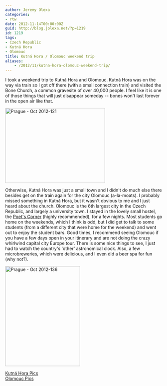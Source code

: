```yaml
---
author: Jeremy Olexa
categories:
- rtw
date: 2012-11-14T00:00:00Z
guid: http://blog.jolexa.net/?p=1219
id: 1219
tags:
- Czech Republic
- Kutná Hora
- Olomouc
title: Kutná Hora / Olomouc weekend trip
aliases:
    - /2012/11/kutna-hora-olomouc-weekend-trip/
---
```


I took a weekend trip to Kutná Hora and Olomouc. Kutná Hora was on the way via train so I got off there (with a small connection train) and visited the Bone Church, a common gravesite of over 40,000 people. I feel like it is one of those things that will just disappear someday -- bones won't last forever in the open air like that. 

[<img src="http://farm9.staticflickr.com/8480/8185750920_98df61c565_n.jpg" width="320" height="240" alt="Prague - Oct 2012-121" />][1]

Otherwise, Kutná Hora was just a small town and I didn't do much else there besides get on the train again for the city Olomouc (a-la-moats). I probably missed something in Kutná Hora, but it wasn't obvious to me and I just heard about the church. Olomouc is the 6th largest city in the Czech Republic, and largely a university town. I stayed in the lovely small hostel, the [Poet's Corner][2] (highly recommended), for a few nights. Most students go home on the weekends, which I think is odd, but I did get to talk to some students (from a different city that were home for the weekend) and went out to enjoy the student bars. Good times, I recommend seeing Olomouc if you have a few days open in your itinerary and are not doing the crazy whirlwind capital city Europe tour. There is some nice things to see, I just had to watch the country's 'other' astronomical clock. Also, a few microbreweries, which were delicious, and I even did a beer spa for fun (why not?).

[<img src="http://farm9.staticflickr.com/8210/8185765936_fedf160eb0_n.jpg" width="240" height="320" alt="Prague - Oct 2012-136" />][3]

[Kutná Hora Pics][4]  
[Olomouc Pics][5]

 [1]: http://www.flickr.com/photos/jolexa/8185750920/ "Prague - Oct 2012-121 by jolexa112, on Flickr"
 [2]: http://www.hostelolomouc.com/
 [3]: http://www.flickr.com/photos/jolexa/8185765936/ "Prague - Oct 2012-136 by jolexa112, on Flickr"
 [4]: http://www.flickr.com/photos/jolexa/tags/kutnahora/
 [5]: http://www.flickr.com/photos/jolexa/tags/olomouc/